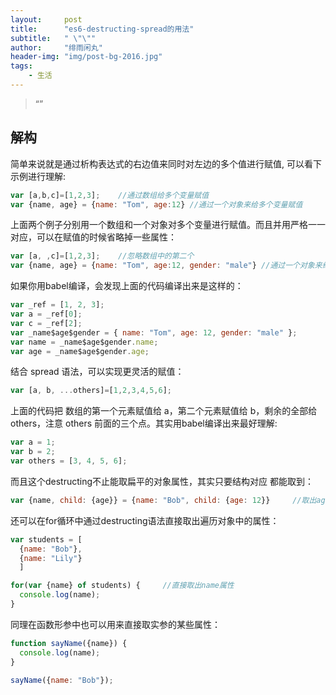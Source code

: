 ```yaml
---
layout:     post
title:      "es6-destructing-spread的用法"
subtitle:   " \"\""
author:     "绯雨闲丸"
header-img: "img/post-bg-2016.jpg"
tags:
    - 生活
---
```


> “”

## 解构

简单来说就是通过析构表达式的右边值来同时对左边的多个值进行赋值, 可以看下示例进行理解:

```js
var [a,b,c]=[1,2,3];    //通过数组给多个变量赋值
var {name, age} = {name: "Tom", age:12} //通过一个对象来给多个变量赋值
```

上面两个例子分别用一个数组和一个对象对多个变量进行赋值。而且并用严格一一对应，可以在赋值的时候省略掉一些属性：

```js
var [a, ,c]=[1,2,3];    //忽略数组中的第二个
var {name, age} = {name: "Tom", age:12, gender: "male"} //通过一个对象来给多个变量赋值
```

如果你用babel编译，会发现上面的代码编译出来是这样的：

```js
var _ref = [1, 2, 3];
var a = _ref[0];
var c = _ref[2];
var _name$age$gender = { name: "Tom", age: 12, gender: "male" };
var name = _name$age$gender.name;
var age = _name$age$gender.age;
```

结合 spread 语法，可以实现更灵活的赋值：

```js
var [a, b, ...others]=[1,2,3,4,5,6];
```

上面的代码把 数组的第一个元素赋值给 a，第二个元素赋值给 b，剩余的全部给 others，注意 others 前面的三个点。其实用babel编译出来最好理解:

```js
var a = 1;
var b = 2;
var others = [3, 4, 5, 6];
```

而且这个destructing不止能取扁平的对象属性，其实只要结构对应 都能取到：

```js
var {name, child: {age}} = {name: "Bob", child: {age: 12}}     //取出age
```

还可以在for循环中通过destructing语法直接取出遍历对象中的属性：

```js
var students = [
  {name: "Bob"},
  {name: "Lily"}
  ]

for(var {name} of students) {     //直接取出name属性
  console.log(name);
}
```

同理在函数形参中也可以用来直接取实参的某些属性：

```js
function sayName({name}) {
  console.log(name);
}

sayName({name: "Bob"});
```





